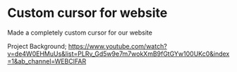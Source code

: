 # Custom cursor for website
Made a completely custom cursor for our website

Project Background;
https://www.youtube.com/watch?v=de4W0EHMuUs&list=PLRv_Gd5w9e7m7wokXmB9fGtGYw100UKc0&index=1&ab_channel=WEBCIFAR